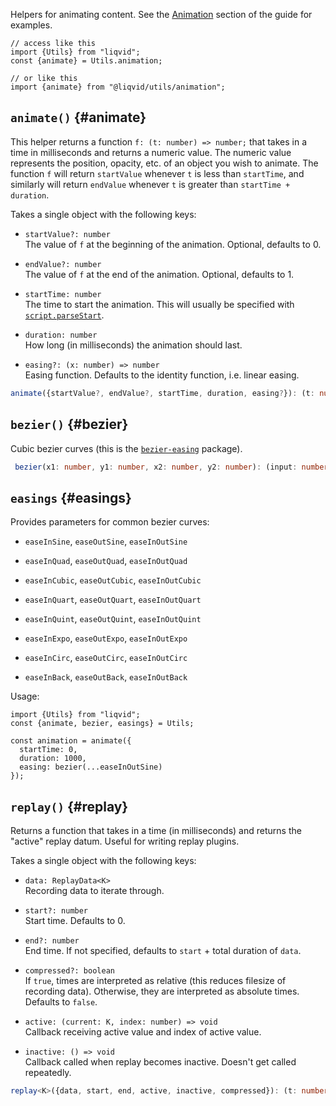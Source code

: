 
Helpers for animating content. See the [Animation](../../guide/animation.md) section of the guide for examples.

```tsx
// access like this
import {Utils} from "liqvid";
const {animate} = Utils.animation;

// or like this
import {animate} from "@liqvid/utils/animation";
```

## `animate()` {#animate}

This helper returns a function `f: (t: number) => number;` that takes in a time in milliseconds and returns a numeric value. The numeric value represents the position, opacity, etc. of an object you wish to animate. The function `f` will return `startValue` whenever `t` is less than `startTime`, and similarly will return `endValue` whenever `t` is greater than `startTime + duration`.

Takes a single object with the following keys:

* `startValue?: number`  
  The value of `f` at the beginning of the animation. Optional, defaults to 0.

* `endValue?: number`  
  The value of `f` at the end of the animation. Optional, defaults to 1.

* `startTime: number`  
  The time to start the animation. This will usually be specified with [`script.parseStart`](/docs/reference/Script#parseStart).

* `duration: number`  
  How long (in milliseconds) the animation should last.

* `easing?: (x: number) => number`  
  Easing function. Defaults to the identity function, i.e. linear easing.

```typescript
animate({startValue?, endValue?, startTime, duration, easing?}): (t: number) => number;
```
<!-- 
### Example

Here is code for a duck that spins in an elliptical motion. The animation will start at the marker named `"duck"`, lasting 1 second with sinusoidal ease-in. This example uses the [bezier-easing](https://www.npmjs.com/package/bezier-easing) package. You can get parameters for Bezier curves from https://easings.net or https://cubic-bezier.com.

```tsx liqvid
import {Player, Script, Utils, usePlayer, useTimeUpdate} from "liqvid";
const {animate} = Utils.animation;

//import * as BezierEasing from "bezier-easing";
//const easeInSine = [0.47, 0, 0.745, 0.715] as const;

const script = new Script([
  ["intro/", "1:00"],
  ["duck", "1:00"]
]);

function AnimatedDuck() {
  // reference to the element to animate
  const duck = React.useRef<HTMLImageElement>();

  // create the animation function
  const {script} = usePlayer();
  const rotate = React.useMemo(() => animate({
    endValue: 2 * Math.PI,
    startTime: 0,
    duration: 1000,
    //easing: BezierEasing(...easeInSine)
  }), []);

  // schedule animation
  useTimeUpdate(t => {
    const p = rotate(t);
    duck.current.style.left = `${35 + 15 * Math.cos(p)}%`;
    duck.current.style.top = `${15 - 12.5 * Math.sin(p)}%`;
  }, []);

  const style = {
    position: "absolute"
  };

  return (
    <h1 ref={duck} src={"/img/duck.svg"} style={style}>duck</h1>
  );
}

ReactDOM.render(
  <Player script={script}>
    <AnimatedDuck/>
  </Player>,
  document.querySelector("main")
);
``` -->

## `bezier()` {#bezier}

Cubic bezier curves (this is the [`bezier-easing`](https://www.npmjs.com/package/bezier-easing) package).

```typescript
 bezier(x1: number, y1: number, x2: number, y2: number): (input: number) => number;
```

## `easings` {#easings}

Provides parameters for common bezier curves:

* `easeInSine`, `easeOutSine`, `easeInOutSine`

* `easeInQuad`, `easeOutQuad`, `easeInOutQuad`

* `easeInCubic`, `easeOutCubic`, `easeInOutCubic`

* `easeInQuart`, `easeOutQuart`, `easeInOutQuart`

* `easeInQuint`, `easeOutQuint`, `easeInOutQuint`

* `easeInExpo`, `easeOutExpo`, `easeInOutExpo`

* `easeInCirc`, `easeOutCirc`, `easeInOutCirc`

* `easeInBack`, `easeOutBack`, `easeInOutBack`

Usage:

```tsx
import {Utils} from "liqvid";
const {animate, bezier, easings} = Utils;

const animation = animate({
  startTime: 0,
  duration: 1000,
  easing: bezier(...easeInOutSine)
});
```

## `replay()` {#replay}

Returns a function that takes in a time (in milliseconds) and returns the "active" replay datum. Useful for writing replay plugins.

Takes a single object with the following keys:

* `data: ReplayData<K>`  
  Recording data to iterate through.

* `start?: number`  
  Start time. Defaults to 0.

* `end?: number`  
  End time. If not specified, defaults to `start` + total duration of `data`.

* `compressed?: boolean`  
  If `true`, times are interpreted as relative (this reduces filesize of recording data). Otherwise, they are interpreted as absolute times. Defaults to `false`.

* `active: (current: K, index: number) => void`  
  Callback receiving active value and index of active value.

* `inactive: () => void`  
  Callback called when replay becomes inactive. Doesn't get called repeatedly.

```typescript
replay<K>({data, start, end, active, inactive, compressed}): (t: number) => void;
```
